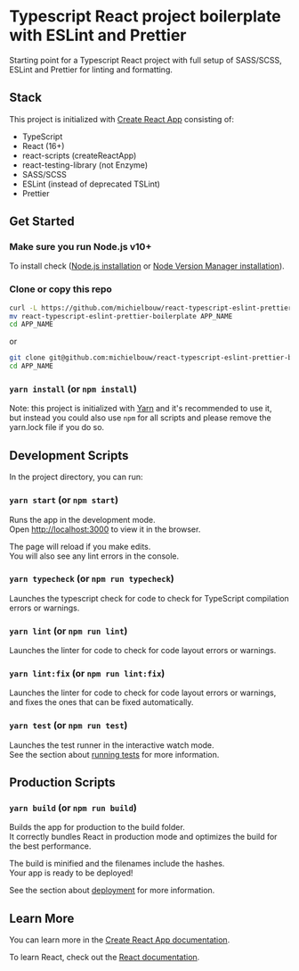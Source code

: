 # Typescript React project boilerplate with ESLint and Prettier

Starting point for a Typescript React project with full setup of SASS/SCSS, ESLint and Prettier for linting and formatting.

## Stack

This project is initialized with [Create React App](https://github.com/facebook/create-react-app) consisting of:

- TypeScript
- React (16+)
- react-scripts (createReactApp)
- react-testing-library (not Enzyme)
- SASS/SCSS
- ESLint (instead of deprecated TSLint)
- Prettier

## Get Started

### Make sure you run Node.js v10+

To install check ([Node.js installation](https://nodejs.org/en/) or [Node Version Manager installation](https://github.com/nvm-sh/nvm)).

### Clone or copy this repo

```bash
curl -L https://github.com/michielbouw/react-typescript-eslint-prettier-boilerplate/archive/master.zip | tar zx
mv react-typescript-eslint-prettier-boilerplate APP_NAME
cd APP_NAME
```

or

```bash
git clone git@github.com:michielbouw/react-typescript-eslint-prettier-boilerplate.git APP_NAME
cd APP_NAME
```

### `yarn install` (or `npm install`)

Note: this project is initialized with [Yarn]() and it's recommended to use it,<br>
but instead you could also use `npm` for all scripts and please remove the yarn.lock file if you do so.

## Development Scripts

In the project directory, you can run:

### `yarn start` (or `npm start`)

Runs the app in the development mode.<br>
Open [http://localhost:3000](http://localhost:3000) to view it in the browser.

The page will reload if you make edits.<br>
You will also see any lint errors in the console.

### `yarn typecheck` (or `npm run typecheck`)

Launches the typescript check for code to check for TypeScript compilation errors or warnings.

### `yarn lint` (or `npm run lint`)

Launches the linter for code to check for code layout errors or warnings.

### `yarn lint:fix` (or `npm run lint:fix`)

Launches the linter for code to check for code layout errors or warnings, and fixes the ones that can be fixed automatically.

### `yarn test` (or `npm run test`)

Launches the test runner in the interactive watch mode.<br>
See the section about [running tests](https://facebook.github.io/create-react-app/docs/running-tests) for more information.

## Production Scripts

### `yarn build` (or `npm run build`)

Builds the app for production to the build folder.<br>
It correctly bundles React in production mode and optimizes the build for the best performance.

The build is minified and the filenames include the hashes.<br>
Your app is ready to be deployed!

See the section about [deployment](https://facebook.github.io/create-react-app/docs/deployment) for more information.

## Learn More

You can learn more in the [Create React App documentation](https://facebook.github.io/create-react-app/docs/getting-started).

To learn React, check out the [React documentation](https://reactjs.org/).

